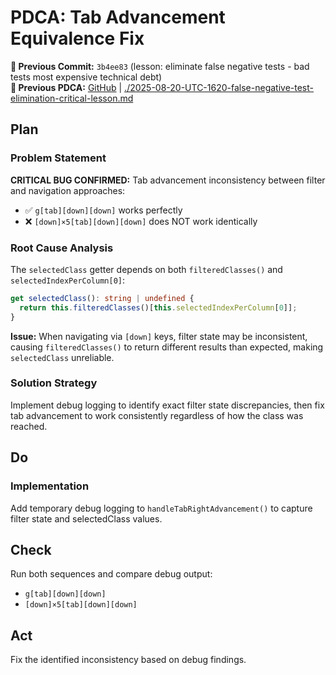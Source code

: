 # PDCA: Tab Advancement Equivalence Fix

**📎 Previous Commit:** `3b4ee83` (lesson: eliminate false negative tests - bad tests most expensive technical debt)  
**🔗 Previous PDCA:** [GitHub](https://github.com/2cuGitHub/Web4Articles/blob/cursor/tsranger-v22-testing-2025-08-20-1012/scrum.pmo/project.journal/2025-08-20-1012-tsranger-v22-testing/pdca/role/developer/2025-08-20-UTC-1620-false-negative-test-elimination-critical-lesson.md) | [./2025-08-20-UTC-1620-false-negative-test-elimination-critical-lesson.md](./2025-08-20-UTC-1620-false-negative-test-elimination-critical-lesson.md)

## Plan
### Problem Statement
**CRITICAL BUG CONFIRMED:** Tab advancement inconsistency between filter and navigation approaches:
- ✅ `g[tab][down][down]` works perfectly 
- ❌ `[down]×5[tab][down][down]` does NOT work identically

### Root Cause Analysis
The `selectedClass` getter depends on both `filteredClasses()` and `selectedIndexPerColumn[0]`:
```typescript
get selectedClass(): string | undefined {
  return this.filteredClasses()[this.selectedIndexPerColumn[0]];
}
```

**Issue:** When navigating via `[down]` keys, filter state may be inconsistent, causing `filteredClasses()` to return different results than expected, making `selectedClass` unreliable.

### Solution Strategy
Implement debug logging to identify exact filter state discrepancies, then fix tab advancement to work consistently regardless of how the class was reached.

## Do
### Implementation
Add temporary debug logging to `handleTabRightAdvancement()` to capture filter state and selectedClass values.

## Check
Run both sequences and compare debug output:
- `g[tab][down][down]` 
- `[down]×5[tab][down][down]`

## Act
Fix the identified inconsistency based on debug findings.

